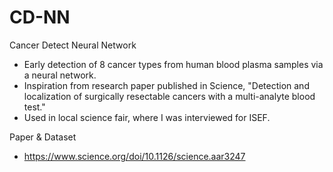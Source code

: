 # CD-NN

Cancer Detect Neural Network
- Early detection of 8 cancer types from human blood plasma samples via a neural network. 
- Inspiration from research paper published in Science, "Detection and localization of surgically resectable cancers with a multi-analyte blood test."
- Used in local science fair, where I was interviewed for ISEF. 


Paper & Dataset
- https://www.science.org/doi/10.1126/science.aar3247
